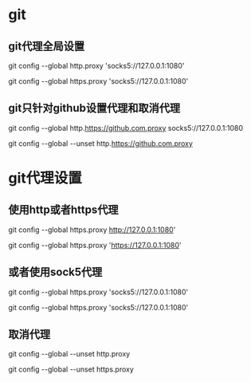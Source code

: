 # git
## git代理全局设置
git config --global http.proxy 'socks5://127.0.0.1:1080'

git config --global https.proxy 'socks5://127.0.0.1:1080'

## git只针对github设置代理和取消代理
git config --global http.https://github.com.proxy socks5://127.0.0.1:1080

git config --global --unset http.https://github.com.proxy
# git代理设置
## 使用http或者https代理
git config --global https.proxy http://127.0.0.1:1080'

git config --global https.proxy 'https://127.0.0.1:1080'
## 或者使用sock5代理
git config --global https.proxy 'socks5://127.0.0.1:1080'

git config --global https.proxy 'socks5://127.0.0.1:1080'
## 取消代理
git config --global --unset http.proxy

git config --global --unset https.proxy